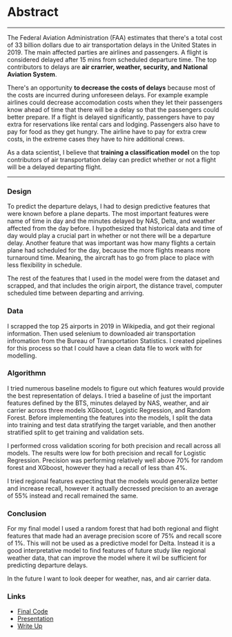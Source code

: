 # Abstract

------------

The Federal Aviation Administration (FAA) estimates that there's a total cost of 33 billion dollars due to air transportation delays in the United States in 2019. The main affected parties are airlines and passengers. A flight is considered delayed after 15 mins from scheduled departure time. The top contributors to delays are **air crarrier, weather, security, and National Aviation System**. 

There's an opportunity **to decrease the costs of delays** because most of the costs are incurred during unforeseen delays. For example example airlines could decrease accomodation costs when they let their passengers know ahead of time that there will be a delay so that the passengers could better prepare. If a flight is delayed significantly, passengers have to pay extra for reservations like rental cars and lodging. Passengers also have to pay for food as they get hungry. The airline have to pay for extra crew costs, in the extreme cases they have to hire additional crews. 

As a data scientist, I believe that **training a classification model**  on the top contributors of air transportation delay can predict whether or not a flight will be a delayed departing flight.


------------

### Design

To predict the departure delays, I had to design predictive features that were known before a plane departs. The most important features were name of time in day and the minutes delayed by NAS, Delta, and weather affected from the day before. I hypothesized that historical data and time of day would play a crucial part in whether or not there will be a departure delay. Another feature that was important was how many flights a certain plane had scheduled for the day, because the more flights means more turnaround time. Meaning, the aircraft has to go from place to place with less flexibility in schedule.

The rest of the features that I used in the model were from the dataset and scrapped, and that includes the origin airport, the distance travel, computer scheduled time between departing and arriving.

### Data

I scrapped the top 25 airports in 2019 in Wikipedia, and got their regional information. Then used selenium to downloaded air transportation infromation from the Bureau of Transportation Statistics. I created pipelines for this process so that I could have a clean data file to work with for modelling. 

### Algorithmn 

I tried numerous baseline models to figure out which features would provide the best representation of delays. I tried a baseline of just the important features defined by the BTS, minutes delayed by NAS, weather, and air carrier across three models XGboost, Logistic Regression, and Random Forest. Before implementing the features into the models, I split the data into training and test data stratifying the target variable, and then another stratified split to get training and validation sets. 

I performed cross validation scoring for both precision and recall across all models. The results were low for both precision and recall for Logistic Regression. Precision was performing relatively well above 70% for random forest and XGboost, however they had a recall of less than 4%. 

I tried regional features expecting that the models would generalize better and increase recall, however it actually decressed precision to an average of 55% instead and recall remained the same. 

### Conclusion

For my final model I used a random forest that had both regional and flight features that made had an average precision score of 75% and recall score of 1%. This will not be used as a predictive model for Delta. Instead it is a good interpretative model to find features of future study like regional weather data, that can improve the model where it wil be sufficient for predicting departure delays.

In the future I want to look deeper for weather, nas, and air carrier data.

### Links

- [Final Code](https://github.com/Dong-Zhen/PredictingFlightDelays/tree/master/Code)
- [Presentation](https://github.com/Dong-Zhen/PredictingFlightDelays/blob/master/Flight%20Delays.pdf)
- [Write Up](https://github.com/Dong-Zhen/PredictingFlightDelays/blob/master/Final%20Write%20Up.md)



